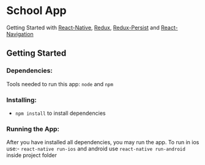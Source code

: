 # School App
Getting Started with [React-Native](https://facebook.github.io/react-native/), [Redux](https://redux.js.org/), [Redux-Persist](https://github.com/rt2zz/redux-persist) and [React-Navigation](https://reactnavigation.org/)

## Getting Started

### Dependencies:
Tools needed to run this app: `node` and `npm`

### Installing:
* `npm install` to install dependencies

### Running the App:
After you have installed all dependencies, you may run the app.
To run in ios use:- `react-native run-ios` and android use `react-native run-android` inside project folder
